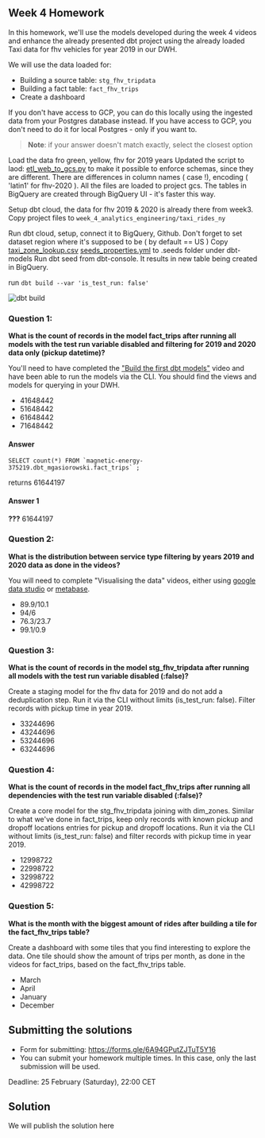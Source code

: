 ## Week 4 Homework 

In this homework, we'll use the models developed during the week 4 videos and enhance the already presented dbt project using the already loaded Taxi data for fhv vehicles for year 2019 in our DWH.

We will use the data loaded for:

* Building a source table: `stg_fhv_tripdata`
* Building a fact table: `fact_fhv_trips`
* Create a dashboard 

If you don't have access to GCP, you can do this locally using the ingested data from your Postgres database
instead. If you have access to GCP, you don't need to do it for local Postgres -
only if you want to.

> **Note**: if your answer doesn't match exactly, select the closest option 

Load the data fro green, yellow, fhv for 2019 years
Updated the script to laod:  [etl_web_to_gcs.py](..%2Fweek_2_workflow_orchestration%2Fcode%2Fflows%2F02_gcp%2Fetl_web_to_gcs.py)
to make it possible to enforce schemas, since they are different. There are differences in column names ( case !), encoding ( 'latin1' for fhv-2020 ).
All the files are loaded to project gcs. The tables in BigQuery are created through BigQuery UI - it's faster this way.

Setup dbt cloud, the data for fhv 2019 & 2020 is already there from week3. Copy project files to 
```week_4_analytics_engineering/taxi_rides_ny```

Run dbt cloud, setup, connect it to BigQuery, Github.
Don't forget to set dataset region where it's supposed to be ( by default == US )
Copy [taxi_zone_lookup.csv](..%2F..%2F..%2Fweek_4_analytics_engineering%2Ftaxi_rides_ny%2Fdata%2Ftaxi_zone_lookup.csv)
    [seeds_properties.yml](..%2F..%2F..%2Fweek_4_analytics_engineering%2Ftaxi_rides_ny%2Fdata%2Fseeds_properties.yml)
to .seeds folder under dbt-models
Run dbt seed from dbt-console.
It results in new table being created in BigQuery.

run ```dbt build --var 'is_test_run: false' ```

![dbt build](screenshots%2Fdbt_build_screenshotpng)

### Question 1: 

**What is the count of records in the model fact_trips after running all models with the test run variable disabled and filtering for 2019 and 2020 data only (pickup datetime)?** 

You'll need to have completed the ["Build the first dbt models"](https://www.youtube.com/watch?v=UVI30Vxzd6c) video and have been able to run the models via the CLI. 
You should find the views and models for querying in your DWH.

- 41648442
- 51648442
- 61648442
- 71648442


#### Answer ####  
 

```bigquery
SELECT count(*) FROM `magnetic-energy-375219.dbt_mgasiorowski.fact_trips` ;
```
returns 
61644197


#### Answer 1 
**???** 61644197

### Question 2: 

**What is the distribution between service type filtering by years 2019 and 2020 data as done in the videos?**

You will need to complete "Visualising the data" videos, either using [google data studio](https://www.youtube.com/watch?v=39nLTs74A3E) or [metabase](https://www.youtube.com/watch?v=BnLkrA7a6gM). 

- 89.9/10.1
- 94/6
- 76.3/23.7
- 99.1/0.9



### Question 3: 

**What is the count of records in the model stg_fhv_tripdata after running all models with the test run variable disabled (:false)?**  

Create a staging model for the fhv data for 2019 and do not add a deduplication step. Run it via the CLI without limits (is_test_run: false).
Filter records with pickup time in year 2019.

- 33244696
- 43244696
- 53244696
- 63244696


### Question 4: 

**What is the count of records in the model fact_fhv_trips after running all dependencies with the test run variable disabled (:false)?**  

Create a core model for the stg_fhv_tripdata joining with dim_zones.
Similar to what we've done in fact_trips, keep only records with known pickup and dropoff locations entries for pickup and dropoff locations. 
Run it via the CLI without limits (is_test_run: false) and filter records with pickup time in year 2019.

- 12998722
- 22998722
- 32998722
- 42998722

### Question 5: 

**What is the month with the biggest amount of rides after building a tile for the fact_fhv_trips table?**

Create a dashboard with some tiles that you find interesting to explore the data. One tile should show the amount of trips per month, as done in the videos for fact_trips, based on the fact_fhv_trips table.

- March
- April
- January
- December



## Submitting the solutions

* Form for submitting: https://forms.gle/6A94GPutZJTuT5Y16
* You can submit your homework multiple times. In this case, only the last submission will be used. 

Deadline: 25 February (Saturday), 22:00 CET


## Solution

We will publish the solution here
